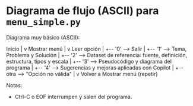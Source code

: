 # Diagrama de flujo (ASCII) para `menu_simple.py`

Diagrama muy básico (ASCII):

  Inicio
    |
    v
 Mostrar menú
    |
    v
 Leer opción
    |
    +-- '0' --> Salir
    |
    +-- '1' --> Tema, Problema y Solución
    |
    +-- '2' --> Dataset de referencia: fuente, definición, estructura, tipos y escala
    |
    +-- '3' --> Pseudocódigo y diagrama del programa
    |
    +-- '4' --> Sugerencias y mejoras aplicadas con Copilot
    |
    +-- otra --> "Opción no válida"
    |
    v
 Volver a Mostrar menú (repetir)

Notas:
- Ctrl-C o EOF interrumpen y salen del programa.
